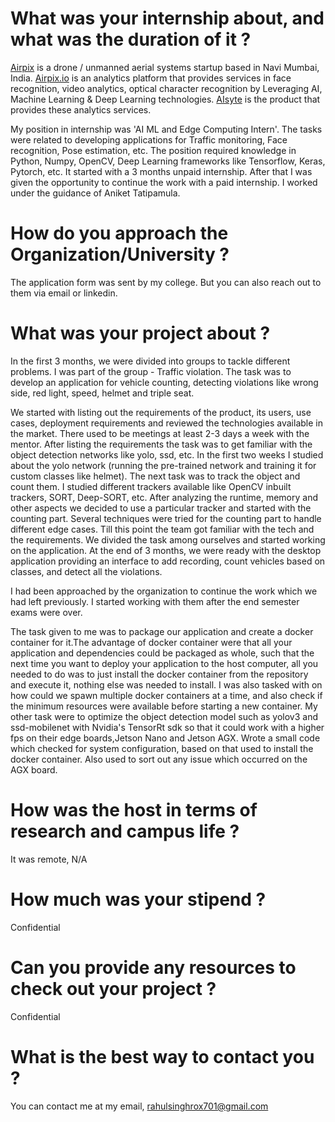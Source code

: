 # What was your internship about, and what was the duration of it ?

[Airpix](https://airpix.in/) is a drone / unmanned aerial systems startup based in Navi Mumbai, India. [Airpix.io](https://airpix.io/) is an analytics platform that provides services in face recognition, video analytics, optical character recognition by Leveraging AI, Machine Learning &amp; Deep Learning technologies. [AIsyte](https://aisyte.com/) is the product that provides these analytics services.

My position in internship was 'AI ML and Edge Computing Intern'. The tasks were related to developing applications for Traffic monitoring, Face recognition, Pose estimation, etc. The position required knowledge in Python, Numpy, OpenCV, Deep Learning frameworks like Tensorflow, Keras, Pytorch, etc. It started with a 3 months unpaid internship. After that I was given the opportunity to continue the work with a paid internship. I worked under the guidance of Aniket Tatipamula.

# How do you approach the Organization/University ?

The application form was sent by my college. But you can also reach out to them via email or linkedin.

# What was your project about ?

In the first 3 months, we were divided into groups to tackle different problems. I was part of the group - Traffic violation. The task was to develop an application for vehicle counting, detecting violations like wrong side, red light, speed, helmet and triple seat.

We started with listing out the requirements of the product, its users, use cases, deployment requirements and reviewed the technologies available in the market. There used to be meetings at least 2-3 days a week with the mentor. After listing the requirements the task was to get familiar with the object detection networks like yolo, ssd, etc. In the first two weeks I studied about the yolo network (running the pre-trained network and training it for custom classes like helmet). The next task was to track the object and count them. I studied different trackers available like OpenCV inbuilt trackers, SORT, Deep-SORT, etc. After analyzing the runtime, memory and other aspects we decided to use a particular tracker and started with the counting part. Several techniques were tried for the counting part to handle different edge cases. Till this point the team got familiar with the tech and the requirements. We divided the task among ourselves and started working on the application. At the end of 3 months, we were ready with the desktop application providing an interface to add recording, count vehicles based on classes, and detect all the violations.

I had been approached by the organization to continue the work which we had left previously. I started working with them after the end semester exams were over.

The task given to me was to package our application and create a docker container for it.The advantage of docker container were that all your application and dependencies could be packaged as whole, such that the next time you want to deploy your application to the host computer, all you needed to do was to just install the docker container from the repository and execute it, nothing else was needed to install. I was also tasked with on how could we spawn multiple docker containers at a time, and also check if the minimum resources were available before starting a new container. My other task were to optimize the object detection model such as yolov3 and ssd-mobilenet with Nvidia's TensorRt sdk so that it could work with a higher fps on their edge boards,Jetson Nano and Jetson AGX. Wrote a small code which checked for system configuration, based on that used to install the docker container. Also used to sort out any issue which occurred on the AGX board.

# How was the host in terms of research and campus life ?

It was remote, N/A

# How much was your stipend ?

Confidential

# Can you provide any resources to check out your project ?

Confidential

# What is the best way to contact you ?

You can contact me at my email, rahulsinghrox701@gmail.com
